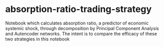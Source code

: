 # absorption-ratio-trading-strategy
Notebook which calculates absorption ratio, a predictor of economic systemic shock, through decomposition by Principal Component Analysis and Autencoder networks. The intent is to compare the efficacy of these two strategies in this notebook
